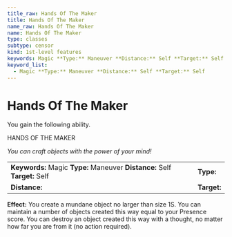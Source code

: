 ```yaml
---
title_raw: Hands Of The Maker
title: Hands Of The Maker
name_raw: Hands Of The Maker
name: Hands Of The Maker
type: classes
subtype: censor
kind: 1st-level features
keywords: Magic **Type:** Maneuver **Distance:** Self **Target:** Self
keyword_list:
  - Magic **Type:** Maneuver **Distance:** Self **Target:** Self
---
```


# Hands Of The Maker

You gain the following ability.

HANDS OF THE MAKER

*You can craft objects with the power of your mind!*

|                                                                            |             |
| :------------------------------------------------------------------------- | :---------- |
| **Keywords:** Magic **Type:** Maneuver **Distance:** Self **Target:** Self | **Type:**   |
| **Distance:**                                                              | **Target:** |

**Effect:** You create a mundane object no larger than size 1S. You can maintain a number of objects created this way equal to your Presence score. You can destroy an object created this way with a thought, no matter how far you are from it (no action required).
